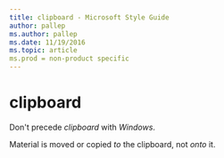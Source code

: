```yaml
---
title: clipboard - Microsoft Style Guide
author: pallep
ms.author: pallep
ms.date: 11/19/2016
ms.topic: article
ms.prod = non-product specific
---
```


# clipboard

Don't precede *clipboard* with *Windows*. 

Material is moved or copied *to* the clipboard, not *onto* it.
